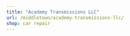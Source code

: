 ```yaml
---
title: "Academy Transmissions LLC"
url: /middletown/academy-transmissions-llc/
shop: car repair
---
```

